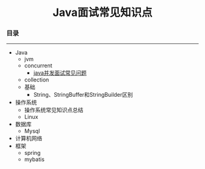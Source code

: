## <h1 align="center">Java面试常见知识点</h1>



### 目录

***

* Java
  * jvm
  * concurrent
    * [java并发面试常见问题](https://github.com/f809814/summary/blob/master/java/concurrent/java%E5%B9%B6%E5%8F%91%E9%9D%A2%E8%AF%95%E5%B8%B8%E8%A7%81%E9%97%AE%E9%A2%98.md)
  * collection
  * 基础
    * String、StringBuffer和StringBuilder区别
* 操作系统
  * 操作系统常见知识点总结
  * Linux
* 数据库
  * Mysql
* 计算机网络
* 框架
  * spring
  * mybatis